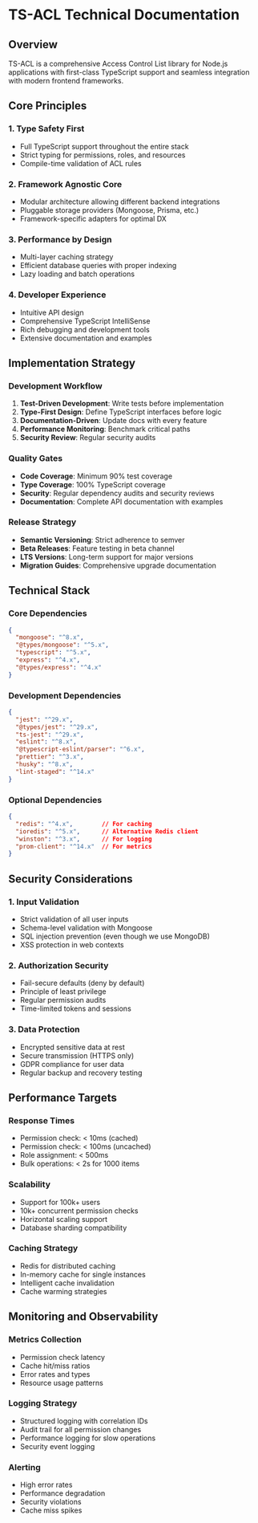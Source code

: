 # TS-ACL Technical Documentation

## Overview
TS-ACL is a comprehensive Access Control List library for Node.js applications with first-class TypeScript support and seamless integration with modern frontend frameworks.

## Core Principles

### 1. Type Safety First
- Full TypeScript support throughout the entire stack
- Strict typing for permissions, roles, and resources
- Compile-time validation of ACL rules

### 2. Framework Agnostic Core
- Modular architecture allowing different backend integrations
- Pluggable storage providers (Mongoose, Prisma, etc.)
- Framework-specific adapters for optimal DX

### 3. Performance by Design
- Multi-layer caching strategy
- Efficient database queries with proper indexing
- Lazy loading and batch operations

### 4. Developer Experience
- Intuitive API design
- Comprehensive TypeScript IntelliSense
- Rich debugging and development tools
- Extensive documentation and examples

## Implementation Strategy

### Development Workflow
1. **Test-Driven Development**: Write tests before implementation
2. **Type-First Design**: Define TypeScript interfaces before logic
3. **Documentation-Driven**: Update docs with every feature
4. **Performance Monitoring**: Benchmark critical paths
5. **Security Review**: Regular security audits

### Quality Gates
- **Code Coverage**: Minimum 90% test coverage
- **Type Coverage**: 100% TypeScript coverage
- **Security**: Regular dependency audits and security reviews
- **Documentation**: Complete API documentation with examples

### Release Strategy
- **Semantic Versioning**: Strict adherence to semver
- **Beta Releases**: Feature testing in beta channel
- **LTS Versions**: Long-term support for major versions
- **Migration Guides**: Comprehensive upgrade documentation

## Technical Stack

### Core Dependencies
```json
{
  "mongoose": "^8.x",
  "@types/mongoose": "^5.x",
  "typescript": "^5.x",
  "express": "^4.x",
  "@types/express": "^4.x"
}
```

### Development Dependencies
```json
{
  "jest": "^29.x",
  "@types/jest": "^29.x",
  "ts-jest": "^29.x",
  "eslint": "^8.x",
  "@typescript-eslint/parser": "^6.x",
  "prettier": "^3.x",
  "husky": "^8.x",
  "lint-staged": "^14.x"
}
```

### Optional Dependencies
```json
{
  "redis": "^4.x",        // For caching
  "ioredis": "^5.x",      // Alternative Redis client
  "winston": "^3.x",      // For logging
  "prom-client": "^14.x"  // For metrics
}
```

## Security Considerations

### 1. Input Validation
- Strict validation of all user inputs
- Schema-level validation with Mongoose
- SQL injection prevention (even though we use MongoDB)
- XSS protection in web contexts

### 2. Authorization Security
- Fail-secure defaults (deny by default)
- Principle of least privilege
- Regular permission audits
- Time-limited tokens and sessions

### 3. Data Protection
- Encrypted sensitive data at rest
- Secure transmission (HTTPS only)
- GDPR compliance for user data
- Regular backup and recovery testing

## Performance Targets

### Response Times
- Permission check: < 10ms (cached)
- Permission check: < 100ms (uncached)
- Role assignment: < 500ms
- Bulk operations: < 2s for 1000 items

### Scalability
- Support for 100k+ users
- 10k+ concurrent permission checks
- Horizontal scaling support
- Database sharding compatibility

### Caching Strategy
- Redis for distributed caching
- In-memory cache for single instances
- Intelligent cache invalidation
- Cache warming strategies

## Monitoring and Observability

### Metrics Collection
- Permission check latency
- Cache hit/miss ratios
- Error rates and types
- Resource usage patterns

### Logging Strategy
- Structured logging with correlation IDs
- Audit trail for all permission changes
- Performance logging for slow operations
- Security event logging

### Alerting
- High error rates
- Performance degradation
- Security violations
- Cache miss spikes
